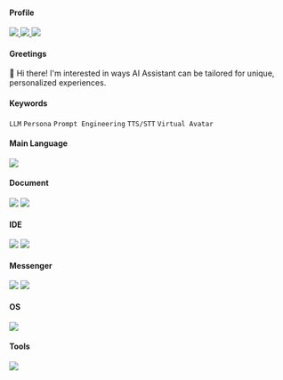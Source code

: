 #### Profile
<a href="https://www.linkedin.com/in/jaeyoungsuh" target="_blank">
  <img src="https://img.shields.io/badge/JaeYoungSuh-0A66C2?style=flat-square&logo=LinkedIn&logoColor=white"/>
</a>

<a href="https://scholar.google.com/citations?user=QpEwMCwAAAAJ" target="_blank">
  <img src="https://img.shields.io/badge/Google_Scholar-4285F4?style=flat-square&logo=google-scholar&logoColor=white"/>
</a>  

<a href="https://huggingface.co/dddsaty" target="_blank">
  <img src="https://img.shields.io/badge/Hugging_Face-FFD21E?style=flat-square&logo=huggingface&logoColor=white"/>
</a>
  
#### Greetings
👋 Hi there! I'm interested in ways AI Assistant can be tailored for unique, personalized experiences.
  
#### Keywords
```LLM``` ```Persona``` ```Prompt Engineering``` ```TTS/STT``` ```Virtual Avatar```

#### Main Language  
<img src="https://img.shields.io/badge/Python-3776AB?style=flat-square&logo=python&logoColor=white"/>

#### Document
<img src="https://img.shields.io/badge/Notion-000000?style=flat-square&logo=Notion&logoColor=white"/> <img src="https://img.shields.io/badge/Obsidian-7C3AED?style=flat-square&logo=Obsidian&logoColor=white"/>

#### IDE
<img src="https://img.shields.io/badge/Pycharm-000000?style=flat-square&logo=pycharm&logoColor=white"/> <img src="https://img.shields.io/badge/DBeaver-382923?style=flat-square&logo=dbeaver&logoColor=white"/>

#### Messenger
<img src="https://img.shields.io/badge/Slack-4A154B?style=flat-square&logo=Slack&logoColor=white"/> <img src="https://img.shields.io/badge/Discord-5865F2?style=flat-square&logo=Discord&logoColor=white"/>

#### OS
<img src="https://img.shields.io/badge/Ubuntu-E95420?style=flat-square&logo=ubuntu&logoColor=white"/> 

#### Tools  
<img src="https://img.shields.io/badge/git-F05032?style=flat-square&logo=git&logoColor=white"/>
